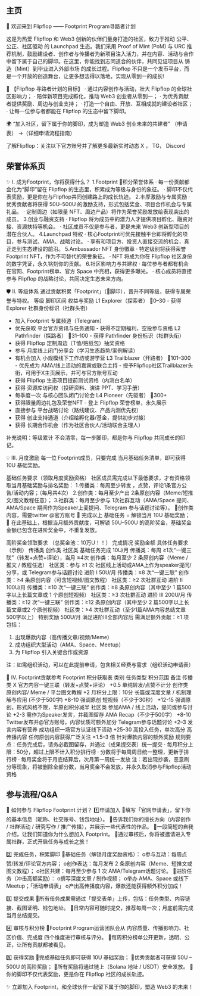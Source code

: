 ## 主页

👣 欢迎来到 Flipflop —— Footprint Program寻路者计划

 这是为热爱 Flipflop 和 Web3 创新的伙伴们量身打造的社区，致力于推动 公平、公正、社区驱动 的 Launchpad 生态。我们采用 Proof of Mint (PoM) 与 URC 推荐机制，鼓励建设者、创作者与传播者为新项目注入活力，并在内容、活动与合作中留下属于自己的脚印。在这里，你能找到志同道合的伙伴，共同见证项目从 铸造（Mint）到毕业进入外部市场 的成长过程。Flipflop 不只是一个发币平台，而是一个开放的创造舞台，让更多想法得以落地，实现从零到一的成长!

🎯 【Flipflop 寻路者计划的目标】
·       通过内容创作与活动，壮大 Flipflop 的全球社区影响力；
·       陪伴新项目完成孵化，推动 Web3 创业者从零到一；
·       为优秀贡献者提供奖励、周边与创业支持；
·       打造一个自由、开放、互相成就的建设者社区；
·       让每一位参与者都能在 Flipflop 的生态中留下脚印。

🌍 “加入社区，留下属于你的脚印，成为塑造 Web3 创业未来的共建者” （申请表）
→（详细申请流程指南）

了解Flipflop：关注以下官方账号并了解更多最新实时动态
X ， TG， Discord

## 荣誉体系页

✨ I. 成为Footprint，你将获得什么？
1.Footprint 👣积分荣誉体系
·       每一份贡献都会化为“脚印”留在 Flipflop 的生态里，积累成为等级与身份的象征。
·       脚印不仅代表奖励，更是你在与Flipflop共同创建路上的成长轨迹。
2.丰厚激励与专属奖励
·       优秀贡献者将获得 50U–500U 的激励支持，形式包括奖金、项目合作机会与专属礼品。
·       定制周边（如限量 NFT、周边产品）将作为荣誉奖励发放给表现突出的成员。
3.创业与融资支持
·       Flipflop 将为成员中的潜力人才提供项目孵化、融资对接、资源扶持等机会。
·       社区成员不仅是参与者，更是未来 Web3 创新型项目的潜在合伙人。
4.Launchpad 特权
·       核心Footprint可优先接触平台即将孵化的项目，参与测试、AMA、战略讨论。
·       享有和项目方、投资人直接交流的机会，真正走到生态建设的前沿。
5.Ambassador NFT 身份徽章
·       特定级别将获得荣誉 Footprint NFT，作为不可替代的荣誉象征。
·       NFT 将成为你在 Flipflop 社区身份的数字凭证，永久铭刻你的贡献。
6.社区影响力与共建权
·       每位参与者都有机会在官网、Footprint榜单、官方 Space 中亮相，获得更多曝光。
·       核心成员将直接参与 Flipflop 的战略讨论，共同决定生态未来方向。

🛡️ II. 等级体系
通过贡献积累「Footprint」（👣脚印），晋升不同等级，获得专属荣誉与特权。
等级	脚印区间	权益与奖励
L1 Explorer（探索者）	👣0–30	- 获得 Explorer 社群身份标识（社群头衔）
 - 加入 Footprint 专属频道（Telegram）
 - 优先获取 平台官方资讯与任务通知                                                - 获得不定期福利，空投参与资格
L2 Pathfinder（探路者）	👣31–100	- 获得 Pathfinder 身份标识（社群头衔）
 - 获得 Flipflop 定制周边（T恤/贴纸包）抽奖资格
 - 参与 月度线上闭门分享会（学习生态趋势/案例解读）
 - 有机会加入 小规模线下工作坊或游学营
L3 Trailblazer（开路者）	👣101–300	- 优先成为 AMA/线上活动的嘉宾或联合主持                                    - 授予Flipflop社区Trailblazer头衔，可用于X主页展示，并可与官方账号互动
 - 获得 Flipflop 生态项目提前测试资格（内测白名单）
 - 获得 资源库访问权（投研资料、演讲 PPT、学习手册）
 - 每季度一次 与核心团队闭门讨论会
L4 Pioneer（先驱者）	👣300+	 
- 获得限量周边礼包及荣誉NFT                                                            - 登上 Flipflop 荣誉榜单，永久展示
 - 直接参与 平台战略讨论（路线建议、产品内测优先权）
 - 获得 创业支持通道（介绍给孵化器/基金，提供初步对接）
 - 获得 长期合作机会（作为社区合伙人/活动联合主理人）

补充说明：等级累计 不会清零，每一步脚印，都是你与 Flipflop 共同成长的印记。

💡 III. 月度激励
每一位 Footprint成员，只要完成 当月基础任务清单，即可获得 10U 基础奖励。



基础任务要求（领取月度奖励资格）
社区成员需完成以下最低要求，才有资格领取当月基础奖励与排名奖励：
1.传播类：每周至少转发 ，点赞，评论1条官方公告/活动内容；（每月共4次）
2.创作类：每月至少产出 2条原创内容（Meme/短推文/图文教程任意）；
3.社群类：每月至少参与 1次社群互动（AMA/Space 提问、AMA/Space 期间作为Speaker上麦提问、Telegram 参与话题讨论等）。
📌创作类内容，需要twitter @官方账号
📌 完成以上 基础任务 = 解锁当月 10U 基础奖励；
📌 在此基础上，根据当月额外贡献度，可解锁 50U–500U 的高阶奖金，基础奖金金额已包含在进阶奖金中，不重复发放。


高阶奖金领取要求
（总奖金池：10万U！！）
完成情况	奖励金额	具体任务要求（示例）
 	 	传播类	创作类	社区类
基础任务完成	10U/月	传播类：每周 ≥1次“一键三联”（转发+点赞+评论），当月 ≥4次
 创作类：每月至少 2 条原创内容（Meme / 推文 / 教程任选）
 社区类：参与 ≥1 次 社区线上活动或AMA上作为speaker提问/分享，或 Telegram参与话题讨论
进阶 I	50U/月	传播类：≥8 次“一键三联”
 创作类：≥4 条原创内容（可含短视频/图文教程）
 社区类：≥2 次社群互动
进阶 II	100U/月	传播类：≥10 次“一键三联”
 创作类：≥8 条原创内容（其中至少 1 篇500字以上长篇文章或 1 个原创短视频）
 社区类：≥3 次社群互动
进阶 III	200U/月	传播类：≥12 次“一键三联”
 创作类：≥12 条原创内容（其中至少 2 篇500字以上长篇文章或2 个原创视频）
 社区类：≥4 次社群互动（至少1篇AMA内容总结文章500字以上）
特别奖励	500U/月	满足进阶III全部内容后
需满足额外贡献：≥1 项 包括：
1. 出现爆款内容（高传播文章/视频/Meme）
2. 成功组织大型活动（AMA、Space、Meetup）
3. 为 Flipflop 引入关键合作或资源

注：如需组织活动，可以在此提前申请，包含相关经费与需求（组织活动申请表）

🔗 IV. Footprint贡献参考
Footprint 积分获取表
类别	任务类型	积分范围	备注
传播类	X 官方内容一键三联（转发+点赞+评论）	+0.5	单纯转发/点赞不计分
创作类	原创内容/ Meme / 平台图文教程	+2	月积分上限：10分
	长篇或深度文章 / 机制理解与应用 (不少于500字)	+8-10	强调原创
	短视频（不少于30秒）	+12-15	强调原创，形式风格不限，半原创积分减半
社区类	参加AMA / 线上活动，提问或参与讨论	+2-3	需作为Speaker发言，并截图留存
	AMA Recap（不少于500字）	+8-10	Twitter发布并@官方账号，内容优质可额外加分
	Telegram参与话题讨论	+2–3	发言内容有营养
	成功组织一场官方认证线下活动	+25-30	高投入任务，单次高分
高传播内容	任何原创内容获得广泛关注	×1.5–3 倍	针对爆款内容的额外奖励
规则要点：任务完成后，请务必截图留存，并通过（成果提交表）统一提交
·       每月积分上限：50分，超过上限不计入积分排行榜
·       分数将于每周周日统一整理，更新于排行榜
·       每月奖金将于月底结算后，次月第一周统一发放
注：若出现抄袭，恶意刷分等现象，将被删除全部分数，当月奖金不会发放，并永久取消参与Flipflop活动资格

## 参与流程/Q&A

🌟 如何参与 Flipflop Footprint 计划？
1️⃣申请加入
填写「官网申请表」，留下你的基本信息（昵称、社交账号、钱包地址）。
告诉我们你的擅长方向（内容创作 / 社群活动 / 研究写作 / 推广传播），并展示一些代表性的作品。
一段简短的自我介绍，让我们知道你为什么想加入 Footprint。
通过审核后，你将被邀请进入专属社群，正式开启任务与成长之旅！

2️⃣ 完成任务，积累脚印
基础任务（解锁月度奖励资格）：
o参与互动：每周点赞/转发/评论官方内容；
o创作表达：每月发布 2 条原创内容（Meme、短推文或图文教程）；
o社区共建：每月至少参与 1 次 AMA/Telegram话题讨论。
进阶任务（冲击高额奖励）：
o撰写深度文章 / 制作视频；
o举办 AMA、Space 或线下 Meetup；「活动申请表」
o产出高传播度内容，爆款还能获得额外积分加成！

3️⃣ 提交成果
所有任务成果需通过「提交表单」上传，包括：任务类型、内容链接、截图证明、钱包地址。
日常内容可随时提交，推荐每周一次；月底前需完成当月总结提交。

4️⃣ 审核与积分榜
Footprint Program运营团队会从 内容质量、传播影响力、社区价值、完成度 四个维度进行审核与评分。
每周积分榜单公开更新，透明、公正，让所有贡献都被看见。

5️⃣ 获得奖励
完成基础任务即可获得 10U 基础奖励；
优秀贡献者可获得 50U – 500U 的高阶奖励；
所有奖励将通过链上（Solana 地址 / USDT）安全发放。
你的脚印不仅代表奖励，更是你在 Flipflop 社区的成长轨迹。

✨ 立即加入 Footprint，和全球伙伴一起留下属于你的脚印，塑造 Web3 的未来！